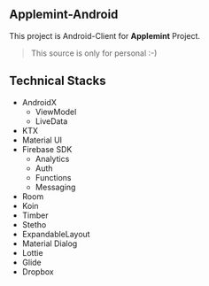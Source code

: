 ## **Applemint-Android**

This project is Android-Client for **Applemint** Project.

> This source is only for personal :-)

## Technical Stacks

- AndroidX
  - ViewModel
  - LiveData
- KTX
- Material UI
- Firebase SDK
  - Analytics
  - Auth
  - Functions
  - Messaging
- Room
- Koin
- Timber
- Stetho
- ExpandableLayout
- Material Dialog
- Lottie
- Glide
- Dropbox
